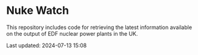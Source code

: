 # Nuke Watch

This repository includes code for retrieving the latest information available on the output of EDF nuclear power plants in the UK.

Last updated: 2024-07-13 15:08